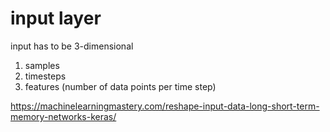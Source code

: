 
# input layer

input has to be 3-dimensional

1. samples
2. timesteps
3. features  (number of data points per time step)

https://machinelearningmastery.com/reshape-input-data-long-short-term-memory-networks-keras/
